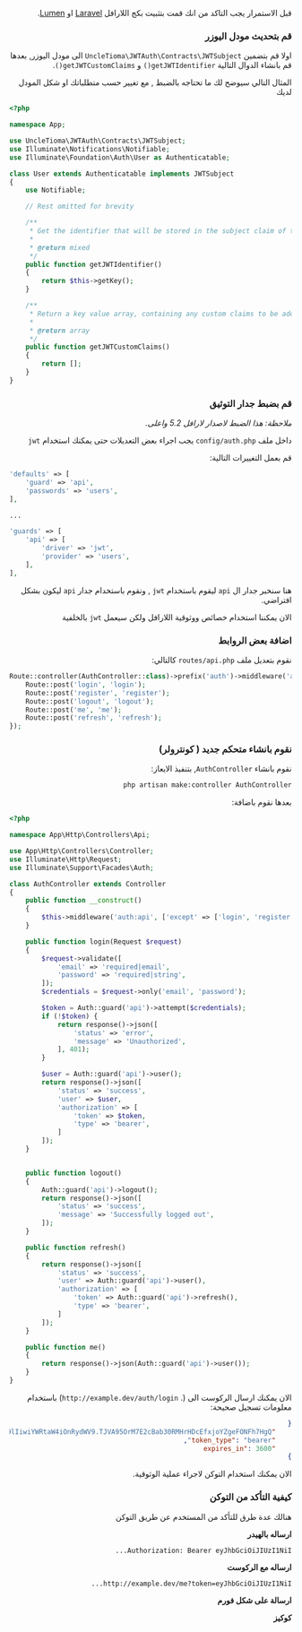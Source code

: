<div dir="rtl" align="right">

قبل الاستمرار يجب التاكد من انك قمت بتثبيت بكج اللارافل
[Laravel](laravel-installation) او [Lumen](lumen-installation).

### قم بتحديث مودل اليوزر

اولا قم بتضمين `UncleTioma\JWTAuth\Contracts\JWTSubject` الى مودل اليوزر,
بعدها قم بانشاء الدوال التالية `getJWTIdentifier()` و `getJWTCustomClaims()`.

المثال التالي سيوضح لك ما تحتاجه بالضبط , مع تغيير حسب متطلباتك او شكل المودل لديك

<div dir="ltr" align="left">

```php
<?php

namespace App;

use UncleTioma\JWTAuth\Contracts\JWTSubject;
use Illuminate\Notifications\Notifiable;
use Illuminate\Foundation\Auth\User as Authenticatable;

class User extends Authenticatable implements JWTSubject
{
    use Notifiable;

    // Rest omitted for brevity

    /**
     * Get the identifier that will be stored in the subject claim of the JWT.
     *
     * @return mixed
     */
    public function getJWTIdentifier()
    {
        return $this->getKey();
    }

    /**
     * Return a key value array, containing any custom claims to be added to the JWT.
     *
     * @return array
     */
    public function getJWTCustomClaims()
    {
        return [];
    }
}
```

</div>

### قم بضبط جدار التوثيق

*ملاحظة: هذا الضبط لاصدار لارافل 5.2 واعلى.*

داخل ملف `config/auth.php` يجب اجراء بعض التعديلات حتى يمكنك استخدام `jwt` 

قم بعمل التغييرات التالية:

<div dir="ltr" align="left">


```php
'defaults' => [
    'guard' => 'api',
    'passwords' => 'users',
],

...

'guards' => [
    'api' => [
        'driver' => 'jwt',
        'provider' => 'users',
    ],
],
```

</div>

هنا سنخبر جدار ال `api` ليقوم باستخدام `jwt` , ونقوم باستخدام جدار `api` 
ليكون بشكل افتراضي.

الان يمكننا استخدام خصائص ووثوقية اللارافل ولكن سيعمل `jwt` بالخلفية

### اضافة بعض الروابط 

نقوم بتعديل ملف `routes/api.php` كالتالي:

<div dir="ltr" align="left">

```php
Route::controller(AuthController::class)->prefix('auth')->middleware('api')->group(function () {
    Route::post('login', 'login');
    Route::post('register', 'register');
    Route::post('logout', 'logout');
    Route::post('me', 'me');
    Route::post('refresh', 'refresh');
});

```

</div>

### نقوم بانشاء متحكم جديد ( كونترولر)

نقوم بانشاء `AuthController`, بتنفيذ الايعاز:

```bash
php artisan make:controller AuthController
```

بعدها نقوم باضافة:

<div dir="ltr" align="left">


```php
<?php

namespace App\Http\Controllers\Api;

use App\Http\Controllers\Controller;
use Illuminate\Http\Request;
use Illuminate\Support\Facades\Auth;

class AuthController extends Controller
{
    public function __construct()
    {
        $this->middleware('auth:api', ['except' => ['login', 'register']]);
    }

    public function login(Request $request)
    {
        $request->validate([
            'email' => 'required|email',
            'password' => 'required|string',
        ]);
        $credentials = $request->only('email', 'password');

        $token = Auth::guard('api')->attempt($credentials);
        if (!$token) {
            return response()->json([
                'status' => 'error',
                'message' => 'Unauthorized',
            ], 401);
        }

        $user = Auth::guard('api')->user();
        return response()->json([
            'status' => 'success',
            'user' => $user,
            'authorization' => [
                'token' => $token,
                'type' => 'bearer',
            ]
        ]);
    }


    public function logout()
    {
        Auth::guard('api')->logout();
        return response()->json([
            'status' => 'success',
            'message' => 'Successfully logged out',
        ]);
    }

    public function refresh()
    {
        return response()->json([
            'status' => 'success',
            'user' => Auth::guard('api')->user(),
            'authorization' => [
                'token' => Auth::guard('api')->refresh(),
                'type' => 'bearer',
            ]
        ]);
    }

    public function me()
    {
        return response()->json(Auth::guard('api')->user());
    }
}

```

</div>

الان يمكنك ارسال الركوست الى (. `http://example.dev/auth/login`) باستخدام معلومات تسجيل صحيحة:

```json
{
    "access_token": "eyJhbGciOiJIUzI1NiIsInR5cCI6IkpXVCJ9.eyJzdWIiOiIxMjM0NTY3ODkwIiwibmFtZSI6IkpvaG4gRG9lIiwiYWRtaW4iOnRydWV9.TJVA95OrM7E2cBab30RMHrHDcEfxjoYZgeFONFh7HgQ",
    "token_type": "bearer",
    "expires_in": 3600
}
```

الان يمكنك استخدام التوكن لاجراء عملية الوثوقية.

### كيفية التأكد من التوكن

هنالك عدة طرق للتأكد من المستخدم عن طريق التوكن

**ارساله بالهيدر**

`Authorization: Bearer eyJhbGciOiJIUzI1NiI...`

**ارساله مع الركوست**

`http://example.dev/me?token=eyJhbGciOiJIUzI1NiI...`

**ارسالة على شكل فورم**

**كوكيز**


</div>